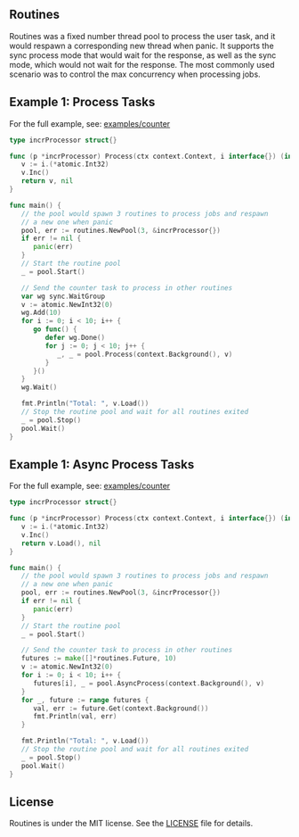 ## Routines

Routines was a fixed number thread pool to process the user task, and it would respawn a corresponding new thread when panic. It supports the sync process mode that would wait for the response, as well as the sync mode, which would not wait for the response. The most commonly used scenario was to control the max concurrency when processing jobs.

## Example 1: Process Tasks
For the full example, see: [examples/counter](examples/counter/main.go)
 
```Go
type incrProcessor struct{}

func (p *incrProcessor) Process(ctx context.Context, i interface{}) (interface{}, error) {
   v := i.(*atomic.Int32)
   v.Inc()
   return v, nil
}

func main() {
   // the pool would spawn 3 routines to process jobs and respawn
   // a new one when panic
   pool, err := routines.NewPool(3, &incrProcessor{})
   if err != nil {
      panic(err)
   }
   // Start the routine pool
   _ = pool.Start()

   // Send the counter task to process in other routines
   var wg sync.WaitGroup
   v := atomic.NewInt32(0)
   wg.Add(10)
   for i := 0; i < 10; i++ {
      go func() {
         defer wg.Done()
         for j := 0; j < 10; j++ {
            _, _ = pool.Process(context.Background(), v)
         }
      }()
   }
   wg.Wait()

   fmt.Println("Total: ", v.Load())
   // Stop the routine pool and wait for all routines exited
   _ = pool.Stop()
   pool.Wait()
}
```

## Example 1: Async Process Tasks

For the full example, see: [examples/counter](examples/async/main.go)

```Go
type incrProcessor struct{}

func (p *incrProcessor) Process(ctx context.Context, i interface{}) (interface{}, error) {
   v := i.(*atomic.Int32)
   v.Inc()
   return v.Load(), nil
}

func main() {
   // the pool would spawn 3 routines to process jobs and respawn
   // a new one when panic
   pool, err := routines.NewPool(3, &incrProcessor{})
   if err != nil {
      panic(err)
   }
   // Start the routine pool
   _ = pool.Start()

   // Send the counter task to process in other routines
   futures := make([]*routines.Future, 10)
   v := atomic.NewInt32(0)
   for i := 0; i < 10; i++ {
      futures[i], _ = pool.AsyncProcess(context.Background(), v)
   }
   for _, future := range futures {
      val, err := future.Get(context.Background())
      fmt.Println(val, err)
   }

   fmt.Println("Total: ", v.Load())
   // Stop the routine pool and wait for all routines exited
   _ = pool.Stop()
   pool.Wait()
}

```

## License
Routines is under the MIT license. See the [LICENSE](https://github.com/git-hulk/routines/blob/master/LICENSE) file for details.
